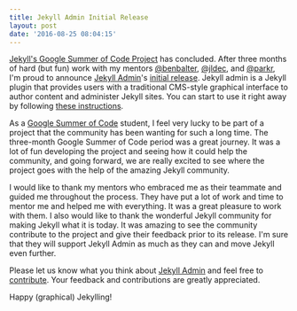 ```yaml
---
title: Jekyll Admin Initial Release
layout: post
date: '2016-08-25 08:04:15'
---
```


[Jekyll's Google Summer of Code Project](http://jekyllrb.com/news/2016/06/03/update-on-jekyll-s-google-summer-of-code-projects/) has concluded. After three months of hard (but fun) work with my mentors [@benbalter](https://github.com/benbalter), [@jldec](https://github.com/jldec), and [@parkr](https://github.com/parkr), I'm proud to announce [Jekyll Admin](https://github.com/jekyll/jekyll-admin)'s [initial release](https://github.com/jekyll/jekyll-admin/releases/tag/v0.1.0). Jekyll admin is a Jekyll plugin that provides users with a traditional CMS-style graphical interface to author content and administer Jekyll sites. You can start to use it right away by following [these instructions](https://github.com/jekyll/jekyll-admin#installation).

As a [Google Summer of Code](https://summerofcode.withgoogle.com/) student, I feel very lucky to be part of a project that the community has been wanting for such a long time. The three-month Google Summer of Code period was a great journey. It was a lot of fun developing the project and seeing how it could help the community, and going forward, we are really excited to see where the project goes with the help of the amazing Jekyll community.

I would like to thank my mentors who embraced me as their teammate and guided me throughout the process. They have put a lot of work and time to mentor me and helped me with everything. It was a great pleasure to work with them. I also would like to thank the wonderful Jekyll community for making Jekyll what it is today. It was amazing to see the community contribute to the project and give their feedback
prior to its release. I'm sure that they will support Jekyll Admin as much as they can and move Jekyll even further.

Please let us know what you think about [Jekyll Admin](https://github.com/jekyll/jekyll-admin) and feel free to [contribute](https://github.com/jekyll/jekyll-admin/blob/master/.github/CONTRIBUTING.md). Your feedback and contributions are greatly appreciated.

Happy (graphical) Jekylling!
